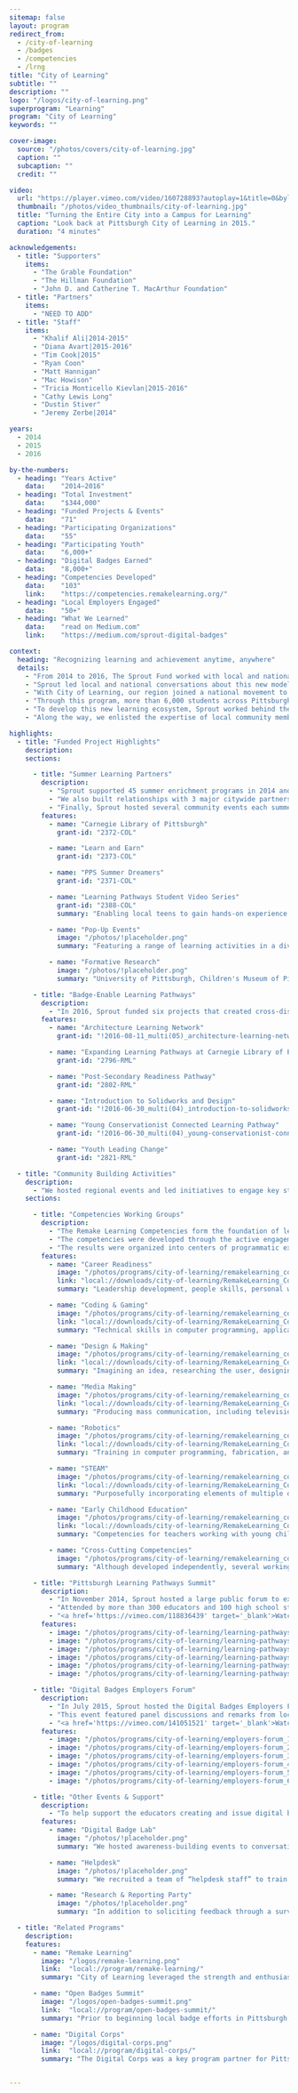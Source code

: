 ```yaml
---
sitemap: false
layout: program
redirect_from:
  - /city-of-learning
  - /badges
  - /competencies
  - /lrng
title: "City of Learning"
subtitle: ""
description: ""
logo: "/logos/city-of-learning.png"
superprogram: "Learning"
program: "City of Learning"
keywords: ""

cover-image:
  source: "/photos/covers/city-of-learning.jpg"
  caption: ""
  subcaption: ""
  credit: ""

video:
  url: "https://player.vimeo.com/video/160728893?autoplay=1&title=0&byline=0&portrait=0"
  thumbnail: "/photos/video_thumbnails/city-of-learning.jpg"
  title: "Turning the Entire City into a Campus for Learning"
  caption: "Look back at Pittsburgh City of Learning in 2015."
  duration: "4 minutes"

acknowledgements:
  - title: "Supporters"
    items:
      - "The Grable Foundation"
      - "The Hillman Foundation"
      - "John D. and Catherine T. MacArthur Foundation"
  - title: "Partners"
    items:
      - "NEED TO ADD"
  - title: "Staff"
    items:
      - "Khalif Ali|2014-2015"
      - "Diana Avart|2015-2016"
      - "Tim Cook|2015"
      - "Ryan Coon"
      - "Matt Hannigan"
      - "Mac Howison"
      - "Tricia Monticello Kievlan|2015-2016"
      - "Cathy Lewis Long"
      - "Dustin Stiver"
      - "Jeremy Zerbe|2014"

years:
  - 2014
  - 2015
  - 2016

by-the-numbers:
  - heading: "Years Active"
    data:    "2014–2016"
  - heading: "Total Investment"
    data:    "$344,000"
  - heading: "Funded Projects & Events"
    data:    "71"
  - heading: "Participating Organizations"
    data:    "55"
  - heading: "Participating Youth"
    data:    "6,000+"
  - heading: "Digital Badges Earned"
    data:    "8,000+"
  - heading: "Competencies Developed"
    data:    "103"
    link:    "https://competencies.remakelearning.org/"
  - heading: "Local Employers Engaged"
    data:    "50+"
  - heading: "What We Learned"
    data:    "read on Medium.com"
    link:    "https://medium.com/sprout-digital-badges"

context:
  heading: "Recognizing learning and achievement anytime, anywhere"
  details:
    - "From 2014 to 2016, The Sprout Fund worked with local and national partners to promote digital badges for learning. Like badges earned in scouting, digital badges recognize learning wherever and whenever it happens: in classrooms, in libraries, in city parks, and more."
    - "Sprout led local and national conversations about this new model’s potential to transform how employers and educators recognize and reward learning. It was closely aligned with our stewardship of the Remake Learning Network and its efforts to make remarkable learning opportunities available to all youth in the greater Pittsburgh region."
    - "With City of Learning, our region joined a national movement to develop digital badges for learning to help young people explore their interests, develop new skills, and connect with real-world opportunities. In 2014 and 2015, Pittsburgh was one of the four vanguard cities piloting this approach, and we were one of 12 Cities of Learning nationwide using the LRNG platform in 2016."
    - "Through this program, more than 6,000 students across Pittsburgh and the surrounding communities of Allegheny County had the opportunity to earn more than 8,000 digital badges through their participation in summer programs in schools, museums, libraries, and learning spaces across the city."
    - "To develop this new learning ecosystem, Sprout worked behind the scenes to coordinate the tools, trainings, and support that educators would need to translate their existing learning programs into the language of digital badges. We built major partnerships with regional institutions, hosted large-scale events to focus community attention on this opportunity, and developed tools and resources used in Pittsburgh and across the country."
    - "Along the way, we enlisted the expertise of local community members, documented our work, and shared what we learned."

highlights:
  - title: "Funded Project Highlights"
    description:
    sections:

      - title: "Summer Learning Partners"
        description:
          - "Sprout supported 45 summer enrichment programs in 2014 and 2015 that provided 6,000 young people the chance to explore their interests, develop new skills, and connect to real-world opportunity. We recruited a cohort of smaller-scale partners who we led through a series of trainings and engagement activities to help them develop badges to reward students who participate in their programs for their achievements."
          - "We also built relationships with 3 major citywide partners: our public school system, our public library system, and the local workforce investment board, which champions our region’s summer youth employment program."
          - "Finally, Sprout hosted several community events each summer to help build awareness of innovative learning activities available to youth and families throughout the city."
        features:
          - name: "Carnegie Library of Pittsburgh"
            grant-id: "2372-COL"

          - name: "Learn and Earn"
            grant-id: "2373-COL"

          - name: "PPS Summer Dreamers"
            grant-id: "2371-COL"

          - name: "Learning Pathways Student Video Series"
            grant-id: "2388-COL"
            summary: "Enabling local teens to gain hands-on experience in production by interviews with local badge innovators and experts on topics such as art/storytelling, engineering, environmental science, gaming, robotics, design and making, and entrepreneurship."

          - name: "Pop-Up Events"
            image: "/photos/!placeholder.png"
            summary: "Featuring a range of learning activities in a diversity of settings throughout the city of Pittsburgh and surrounding communities of Allegheny County, these pop-up events provided free and fun interest-driven learning opportunities to expand participation in Pittsburgh City of Learning."

          - name: "Formative Research"
            image: "/photos/!placeholder.png"
            summary: "University of Pittsburgh, Children's Museum of Pittsburgh, and Carnegie Mellon University collaborated to understand the effectiveness of local badge programs in terms of youth participation and interest development and how practitioners overcame the challenges associated with initiating digital badges."

      - title: "Badge-Enable Learning Pathways"
        description:
          - "In 2016, Sprout funded six projects that created cross-disciplinary, collaborative learning approaches called “learning pathways” during the academic year 2016-2017. These projects empowered students to earn digital badges as they progressed through related learning activities at multiple organizations, enabling students to access new opportunities and organizations to reach new audiences."
        features:
          - name: "Architecture Learning Network"
            grant-id: "!2016-08-11_multi(05)_architecture-learning-network"

          - name: "Expanding Learning Pathways at Carnegie Library of Pittsburgh"
            grant-id: "2796-RML"

          - name: "Post-Secondary Readiness Pathway"
            grant-id: "2802-RML"

          - name: "Introduction to Solidworks and Design"
            grant-id: "!2016-06-30_multi(04)_introduction-to-solidworks-and-design"

          - name: "Young Conservationist Connected Learning Pathway"
            grant-id: "!2016-06-30_multi(04)_young-conservationist-connected-learning-pathway"

          - name: "Youth Leading Change"
            grant-id: "2821-RML"

  - title: "Community Building Activities"
    description:
      - "We hosted regional events and led initiatives to engage key stakeholders in the digital badges ecosystem, helping strengthen the ties between the youth who earn badges, the educators who issues those credentials, and the employers who value the knowledge, skills, and dispositions that those badges represent."
    sections:

      - title: "Competencies Working Groups"
        description:
          - "The Remake Learning Competencies form the foundation of learning pathways that connect students to opportunities offered by schools, afterschool programs, cultural organizations, and online learning resources."
          - "The competencies were developed through the active engagement of more than 100 local subject matter experts, informal and formal educators, youth workers, and program managers. Led by a team of trained facilitators, multiple meetings held in the summer and fall of 2014 harnessed the diverse knowledge and expertise of these community members."
          - "The results were organized into centers of programmatic excellence within the Pittsburgh education ecosystem."
        features:
          - name: "Career Readiness"
            image: "/photos/programs/city-of-learning/remakelearning_competencies_career-readiness.png"
            link: "local://downloads/city-of-learning/RemakeLearning_Competencies_Career-Readiness.pdf"
            summary: "Leadership development, people skills, personal wellness, job preparation, entrepreneurship, finance, technology, and positive habits."

          - name: "Coding & Gaming"
            image: "/photos/programs/city-of-learning/remakelearning_competencies_coding-gaming.png"
            link: "local://downloads/city-of-learning/RemakeLearning_Competencies_Coding-Gaming.pdf"
            summary: "Technical skills in computer programming, application and game development, as well as creative competencies in game design, animation, and storytelling."

          - name: "Design & Making"
            image: "/photos/programs/city-of-learning/remakelearning_competencies_design-making.png"
            link: "local://downloads/city-of-learning/RemakeLearning_Competencies_Design-Making.pdf"
            summary: "Imagining an idea, researching the user, designing a concept, choosing materials, practicing technique, fabricating prototypes, and interpreting the built environment."

          - name: "Media Making"
            image: "/photos/programs/city-of-learning/remakelearning_competencies_media-making.png"
            link: "local://downloads/city-of-learning/RemakeLearning_Competencies_Media-Making.pdf"
            summary: "Producing mass communication, including television, radio, print, digital design, imagery and video, and diverse web-based communications mechanisms."

          - name: "Robotics"
            image: "/photos/programs/city-of-learning/remakelearning_competencies_robotics.png"
            link: "local://downloads/city-of-learning/RemakeLearning_Competencies_Robotics.pdf"
            summary: "Training in computer programming, fabrication, and electronics with design-thinking, iterative problem-solving, and communication."

          - name: "STEAM"
            image: "/photos/programs/city-of-learning/remakelearning_competencies_steam.png"
            link: "local://downloads/city-of-learning/RemakeLearning_Competencies_STEAM.pdf"
            summary: "Purposefully incorporating elements of multiple disciplines—especially in the arts and sciences—to develop learners who can address the complexity of real-world problems."

          - name: "Early Childhood Education"
            image: "/photos/programs/city-of-learning/remakelearning_competencies_early-childhood-education.png"
            link: "local://downloads/city-of-learning/RemakeLearning_Competencies_Early-Childhood-Education.pdf"
            summary: "Competencies for teachers working with young children include the use of technology, activity planning, and pedagogical approaches."

          - name: "Cross-Cutting Competencies"
            image: "/photos/programs/city-of-learning/remakelearning_competencies_cross-cutting.png"
            summary: "Although developed independently, several working groups arrived at the same or similar competencies, many of which connect to 21st century learning and innovation skills."

      - title: "Pittsburgh Learning Pathways Summit"
        description:
          - "In November 2014, Sprout hosted a large public forum to explore the potential for digital badges. The event featured a mixture of remarks from stage, panel discussions, table-based facilitation activities, science fair-style feedback stations, and an enthusiastic emcee."
          - "Attended by more than 300 educators and 100 high school students and supported by a local team of 35 facilitators, the event helped kick off a region-wide effort to reimagine how Pittsburgh might recognize and reward learning."
          - "<a href='https://vimeo.com/118836439' target='_blank'>Watch the recap video on Vimeo.</a>"
        features:
          - image: "/photos/programs/city-of-learning/learning-pathways-summit_1.jpg"
          - image: "/photos/programs/city-of-learning/learning-pathways-summit_2.jpg"
          - image: "/photos/programs/city-of-learning/learning-pathways-summit_3.jpg"
          - image: "/photos/programs/city-of-learning/learning-pathways-summit_4.jpg"
          - image: "/photos/programs/city-of-learning/learning-pathways-summit_5.jpg"
          - image: "/photos/programs/city-of-learning/learning-pathways-summit_6.jpg"

      - title: "Digital Badges Employers Forum"
        description:
          - "In July 2015, Sprout hosted the Digital Badges Employers Forum, an event that convened representatives from more than 50 employers, government agencies, and workforce development organizations from across the region to discuss the opportunities and challenges surrounding digital badges."
          - "This event featured panel discussions and remarks from local leaders, including Pittsburgh Mayor Bill Peduto, and participation by representatives from key national partners including the MacArthur Foundation."
          - "<a href='https://vimeo.com/141051521' target='_blank'>Watch the recap video on Vimeo.</a>"
        features:
          - image: "/photos/programs/city-of-learning/employers-forum_1.jpg"
          - image: "/photos/programs/city-of-learning/employers-forum_2.jpg"
          - image: "/photos/programs/city-of-learning/employers-forum_3.jpg"
          - image: "/photos/programs/city-of-learning/employers-forum_4.jpg"
          - image: "/photos/programs/city-of-learning/employers-forum_5.jpg"
          - image: "/photos/programs/city-of-learning/employers-forum_6.jpg"

      - title: "Other Events & Support"
        description:
          - "To help support the educators creating and issue digital badges, Sprout also offered hosted periodic “reporting parties” we we invited participating educators and organizations to look back on what worked and what didn’t."
        features:
          - name: "Digital Badge Lab"
            image: "/photos/!placeholder.png"
            summary: "We hosted awareness-building events to conversations among badge-curious educators and provoke them to think about incorporating digital badges into their own work."

          - name: "Helpdesk"
            image: "/photos/!placeholder.png"
            summary: "We recruited a team of “helpdesk staff” to train and offer tech support to educators from participating organizations as they developed digital badges and navigated the online badge-issuing platform."

          - name: "Research & Reporting Party"
            image: "/photos/!placeholder.png"
            summary: "In addition to soliciting feedback through a survey for educators, Sprout hosted an the end-of-summer reporting party in order to capture stories from participants and celebrate partners’ work. Additionally, Sprout supported university researchers who documented and evaluated our work."

  - title: "Related Programs"
    description:
    features:
      - name: "Remake Learning"
        image: "/logos/remake-learning.png"
        link:  "local://program/remake-learning/"
        summary: "City of Learning leveraged the strength and enthusiastic participation of Pittsburgh's established network of educators and innovators developing new approaches for teaching and learning."

      - name: "Open Badges Summit"
        image: "/logos/open-badges-summit.png"
        link:  "local://program/open-badges-summit/"
        summary: "Prior to beginning local badge efforts in Pittsburgh, Sprout hosted a national convening in Silicon Valley to set the course for the next evolution of Open Badges."

      - name: "Digital Corps"
        image: "/logos/digital-corps.png"
        link:  "local://program/digital-corps/"
        summary: "The Digital Corps was a key program partner for Pittsburgh City of Learning and issued digital badges for skills like webmaking and dispositions like collaboration."


---
```

